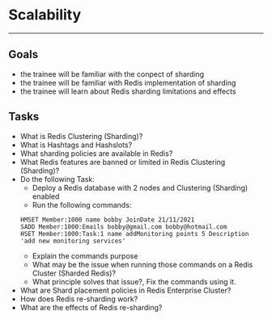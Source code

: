 # Scalability
---
## Goals
* the trainee will be familiar with the conpect of sharding
* the trainee will be familiar with Redis implementation of sharding
* the trainee will learn about Redis sharding limitations and effects

## Tasks
* What is Redis Clustering (Sharding)?
* What is Hashtags and Hashslots?
* What sharding policies are available in Redis?
* What Redis features are banned or limited in Redis Clustering (Sharding)?
* Do the following Task:
  * Deploy a Redis database with 2 nodes and Clustering (Sharding) enabled
  * Run the following commands:
  ```
  HMSET Member:1000 name bobby JoinDate 21/11/2021
  SADD Member:1000:Emails bobby@gmail.com bobby@hotmail.com
  HSET Member:1000:Task:1 name addMonitoring points 5 Description 'add new monitoring services' 
  ```
  * Explain the commands purpose
  * What may be the issue when running those commands on a Redis Cluster (Sharded Redis)?
  * What principle solves that issue?, Fix the commands using it.
* What are Shard placement policies in Redis Enterprise Cluster?
* How does Redis re-sharding work?
* What are the effects of Redis re-sharding?

